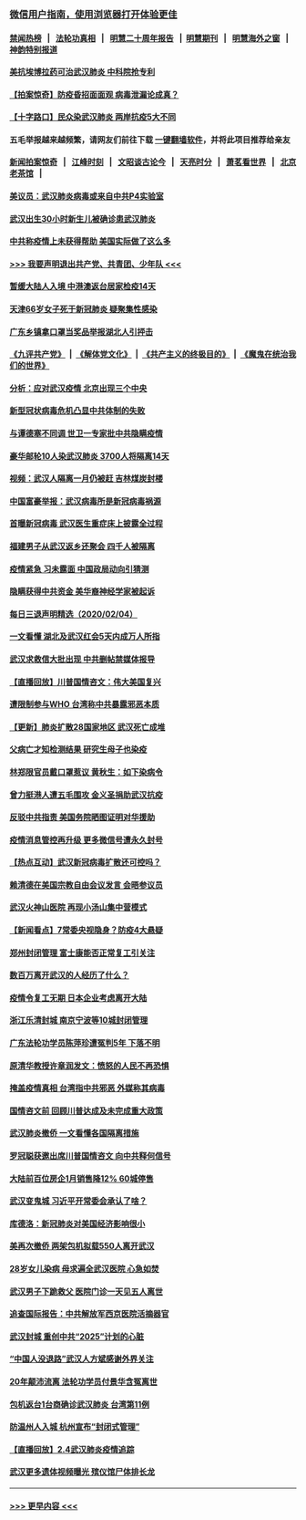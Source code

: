 ### [微信用户指南，使用浏览器打开体验更佳](https://github.com/gfw-breaker/banned-news1/blob/master/indexes/wechat-guide.md?t=0)
#### [禁闻热榜](热点新闻.md?t=0)  &nbsp;&nbsp;|&nbsp;&nbsp; [法轮功真相](https://github.com/gfw-breaker/truth/blob/master/README.md?t=0) &nbsp;&nbsp;|&nbsp;&nbsp; [明慧二十周年报告](https://github.com/gfw-breaker/mh-reports/blob/master/README.md?t=0) &nbsp;&nbsp;|&nbsp;&nbsp;[明慧期刊](https://github.com/gfw-breaker/mh-qikan) &nbsp;&nbsp;|&nbsp;&nbsp; [明慧海外之窗](https://github.com/gfw-breaker/mh-news/blob/master/README.md?t=0) &nbsp;&nbsp;|&nbsp;&nbsp; [神韵特别报道](https://github.com/gfw-breaker/mh-news/blob/master/shenyun.md?t=0)
#### [美抗埃博拉药可治武汉肺炎 中科院抢专利](../pages/nsc413/n11846409.md?t=02052211) 
#### [【拍案惊奇】防疫昏招面面观 病毒泄漏论成真？](../pages/nsc413/n11845382.md?t=02052211) 
#### [【十字路口】民众染武汉肺炎 两岸抗疫5大不同](../pages/nsc413/n11845264.md?t=02052211) 
#### 五毛举报越来越频繁，请网友们前往下载 [一键翻墙软件](https://github.com/gfw-breaker/ssr-accounts)，并将此项目推荐给亲友
#### [新闻拍案惊奇](https://github.com/gfw-breaker/banned-news1/blob/master/pages/link4.md) &nbsp;&nbsp;|&nbsp;&nbsp; [江峰时刻](https://github.com/gfw-breaker/banned-news1/blob/master/pages/link4.md) &nbsp;&nbsp;|&nbsp;&nbsp; [文昭谈古论今](https://github.com/gfw-breaker/banned-news1/blob/master/pages/link4.md) &nbsp;&nbsp;|&nbsp;&nbsp; [天亮时分](https://github.com/gfw-breaker/banned-news1/blob/master/pages/link4.md) &nbsp;&nbsp;|&nbsp;&nbsp; [萧茗看世界](https://github.com/gfw-breaker/banned-news1/blob/master/pages/link4.md) &nbsp;&nbsp;|&nbsp;&nbsp; [北京老茶馆](https://github.com/gfw-breaker/banned-news1/blob/master/pages/link4.md) &nbsp;&nbsp;|&nbsp;&nbsp; 
#### [美议员：武汉肺炎病毒或来自中共P4实验室](../pages/nsc413/n11846043.md?t=02052211) 
#### [武汉出生30小时新生儿被确诊患武汉肺炎](../pages/nsc413/n11846307.md?t=02052211) 
#### [中共称疫情上未获得帮助 美国实际做了这么多](../pages/nsc413/n11846008.md?t=02052211) 
#### [>>> 我要声明退出共产党、共青团、少年队 <<<](https://github.com/begood0513/goodnews/blob/master/quit/letter.md) 
#### [暂缓大陆人入境 中港澳返台居家检疫14天](../pages/nsc413/n11845862.md?t=02052211) 
#### [天津66岁女子死于新冠肺炎 疑聚集性感染](../pages/nsc413/n11845909.md?t=02052211) 
#### [广东乡镇拿口罩当奖品举报湖北人引抨击](../pages/nsc413/n11845622.md?t=02052211) 
#### [《九评共产党》](https://github.com/begood0513/9ping.md/blob/master/README.md) &nbsp;|&nbsp; [《解体党文化》](../../../../jtdwh.md/blob/master/README.md)  &nbsp;|&nbsp; [《共产主义的终极目的》](../../../../gczydzjmd.md/blob/master/README.md) &nbsp;|&nbsp; [《魔鬼在统治我们的世界》](../../../../mgztzwmdsj.md/blob/master/README.md) 
#### [分析：应对武汉疫情 北京出现三个中央](../pages/nsc413/n11845850.md?t=02052211) 
#### [新型冠状病毒危机凸显中共体制的失败](../pages/nsc413/n11844970.md?t=02052211) 
#### [与谭德塞不同调 世卫一专家批中共隐瞒疫情](../pages/nsc413/n11845278.md?t=02052211) 
#### [豪华邮轮10人染武汉肺炎 3700人将隔离14天](../pages/nsc413/n11845543.md?t=02052211) 
#### [视频：武汉人隔离一月仍被赶 吉林煤炭封楼](../pages/nsc413/n11845570.md?t=02052211) 
#### [中国富豪举报：武汉病毒所是新冠病毒祸源](../pages/nsc413/n11844943.md?t=02052211) 
#### [首曝新冠病毒 武汉医生重症床上披露全过程](../pages/nsc413/n11845150.md?t=02052211) 
#### [福建男子从武汉返乡还聚会 四千人被隔离](../pages/nsc413/n11845352.md?t=02052211) 
#### [疫情紧急 习未露面 中国政局动向引猜测](../pages/nsc413/n11845224.md?t=02052211) 
#### [隐瞒获得中共资金 美华裔神经学家被起诉](../pages/nsc413/n11844879.md?t=02052211) 
#### [每日三退声明精选（2020/02/04）](../pages/nsc413/n11845335.md?t=02052211) 
#### [一文看懂 湖北及武汉红会5天内成万人所指](../pages/nsc413/n11844315.md?t=02052211) 
#### [武汉求救信大批出现 中共删帖禁媒体报导](../pages/nsc413/n11845064.md?t=02052211) 
#### [【直播回放】川普国情咨文：伟大美国复兴](../pages/nsc413/n11842079.md?t=02052211) 
#### [遭限制参与WHO 台湾称中共暴露邪恶本质](../pages/nsc413/n11844351.md?t=02052211) 
#### [【更新】肺炎扩散28国家地区 武汉死亡成堆](../pages/nsc413/n11801312.md?t=02052211) 
#### [父病亡才知检测结果 研究生母子也染疫](../pages/nsc413/n11845059.md?t=02052211) 
#### [林郑限官员戴口罩惹议 黄秋生：如下染病令](../pages/nsc413/n11844529.md?t=02052211) 
#### [曾力挺港人遭五毛围攻 金义圣捐助武汉抗疫](../pages/nsc413/n11844707.md?t=02052211) 
#### [反驳中共指责 美国务院晒图证明对华援助](../pages/nsc413/n11844859.md?t=02052211) 
#### [疫情消息管控再升级 更多微信号遭永久封号](../pages/nsc413/n11844902.md?t=02052211) 
#### [【热点互动】武汉新冠病毒扩散还可控吗？](../pages/nsc413/n11844750.md?t=02052211) 
#### [赖清德在美国宗教自由会议发言 会晤参议员](../pages/nsc413/n11844836.md?t=02052211) 
#### [武汉火神山医院 再现小汤山集中营模式](../pages/nsc413/n11844763.md?t=02052211) 
#### [【新闻看点】7常委央视隐身？防疫4大悬疑](../pages/nsc413/n11844611.md?t=02052211) 
#### [郑州封闭管理 富士康能否正常复工引关注](../pages/nsc413/n11844727.md?t=02052211) 
#### [数百万离开武汉的人经历了什么？](../pages/nsc413/n11844742.md?t=02052211) 
#### [疫情令复工无期  日本企业考虑离开大陆](../pages/nsc413/n11844585.md?t=02052211) 
#### [浙江乐清封城 南京宁波等10城封闭管理](../pages/nsc413/n11844464.md?t=02052211) 
#### [广东法轮功学员陈萍珍遭冤判5年 下落不明](../pages/nsc413/n11844088.md?t=02052211) 
#### [原清华教授许章润发文：愤怒的人民不再恐惧](../pages/nsc413/n11844347.md?t=02052211) 
#### [掩盖疫情真相 台湾指中共邪恶 外媒称其病毒](../pages/nsc413/n11844401.md?t=02052211) 
#### [国情咨文前 回顾川普达成及未完成重大政策](../pages/nsc413/n11844581.md?t=02052211) 
#### [武汉肺炎撤侨 一文看懂各国隔离措施](../pages/nsc413/n11844216.md?t=02052211) 
#### [罗冠聪获邀出席川普国情咨文 向中共释何信号](../pages/nsc413/n11844355.md?t=02052211) 
#### [大陆前百位房企1月销售降12% 60城停售](../pages/nsc413/n11844398.md?t=02052211) 
#### [武汉变鬼城 习近平开常委会承认了啥？](../pages/nsc413/n11844218.md?t=02052211) 
#### [库德洛：新冠肺炎对美国经济影响很小](../pages/nsc413/n11844418.md?t=02052211) 
#### [美再次撤侨 两架包机拟载550人离开武汉](../pages/nsc413/n11844407.md?t=02052211) 
#### [28岁女儿染病 母求遍全武汉医院 心急如焚](../pages/nsc413/n11844302.md?t=02052211) 
#### [武汉男子下跪救父 医院门诊一天见五人离世](../pages/nsc413/n11844073.md?t=02052211) 
#### [追查国际报告：中共解放军西京医院活摘器官](../pages/nsc413/n11838359.md?t=02052211) 
#### [武汉封城 重创中共“2025”计划的心脏](../pages/nsc413/n11843972.md?t=02052211) 
#### [“中国人没退路”武汉人方斌感谢外界关注](../pages/nsc413/n11843517.md?t=02052211) 
#### [20年颠沛流离 法轮功学员付景华含冤离世](../pages/nsc413/n11841986.md?t=02052211) 
#### [包机返台1台商确诊武汉肺炎 台湾第11例](../pages/nsc413/n11844182.md?t=02052211) 
#### [防温州人入城 杭州宣布“封闭式管理”](../pages/nsc413/n11844139.md?t=02052211) 
#### [【直播回放】2.4武汉肺炎疫情追踪](../pages/nsc413/n11844032.md?t=02052211) 
#### [武汉更多遗体视频曝光 殡仪馆尸体排长龙](../pages/nsc413/n11844057.md?t=02052211) 

----
#### [ >>> 更早内容 <<< ](../indexes/nsc413-earlier.md)
